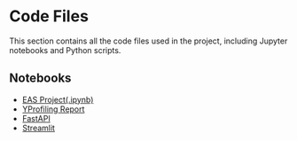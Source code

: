 # Code Files

This section contains all the code files used in the project, including Jupyter notebooks and Python scripts.

## Notebooks

- [EAS Project(.ipynb)](notebooks/EAS_503_Project.ipynb)
- [YProfiling Report](code_files/Customer_Data_Profile_copy.html)
- [FastAPI](notebooks/FastAPI.ipynb)
- [Streamlit](notebooks/Streamlit.ipynb)